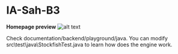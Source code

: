 # IA-Sah-B3

**Homepage preview**
![alt text](https://github.com/SDDNDan/IA-Sah-B3/blob/master/documentation/frontend/mockups/home/1/homepage.png)

Check documentation/backend/playground/java. You can modify src\test\java\StockfishTest.java to learn how does the engine work.
